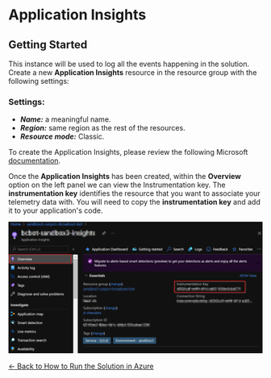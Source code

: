 # Application Insights

## Getting Started

This instance will be used to log all the events happening in the solution. Create a new **Application Insights** resource in the resource group with the following settings: 

### Settings:

- ***Name:*** a meaningful name. 
- ***Region:*** same region as the rest of the resources. 
- ***Resource mode:*** Classic.

To create the Application Insights, please review the following Microsoft [documentation](https://docs.microsoft.com/en-us/azure/azure-monitor/app/create-workspace-resource).

Once the **Application Insights** has been created, within the **Overview** option on the left panel we can view the Instrumentation key. The **instrumentation key** identifies the resource that you want to associate your telemetry data with. You will need to copy the **instrumentation key** and add it to your application's code.  

![](./images/instrumentation_key_of_the_application_insights.png)


[← Back to How to Run the Solution in Azure](README.md#how-to-run-the-solution-in-azure)